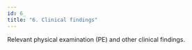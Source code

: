 ```yaml
---
id: 6_
title: "6. Clinical findings"
---
```

Relevant physical examination (PE) and other clinical findings.